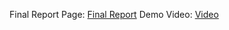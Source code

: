 Final Report Page: [Final Report](https://ece4760.github.io/Projects/Fall2023/zl823_kg434/index.html)
Demo Video: [Video](https://www.youtube.com/watch?v=5o7RWTJmXuE)
